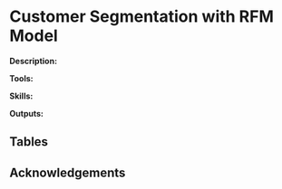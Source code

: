 # Customer Segmentation with RFM Model

**Description:** 

**Tools:** 

**Skills:** 

**Outputs:**  

## Tables

## Acknowledgements

